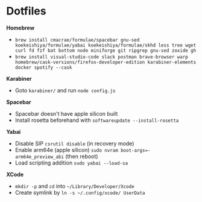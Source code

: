 # Dotfiles

**Homebrew**
- `brew install cmacrae/formulae/spacebar gnu-sed koekeishiya/formulae/yabai koekeishiya/formulae/skhd less tree wget curl fd fzf bat bottom node miniforge git ripgrep gnu-sed zoxide gh`
- `brew install visual-studio-code slack postman brave-browser warp homebrew/cask-versions/firefox-developer-edition karabiner-elements docker spotify --cask`

**Karabiner**
- Goto `karabiner/` and run `node config.js`

**Spacebar**
- Spacebar doesn't have apple silicon built
- Install rosetta beforehand with `softwareupdate --install-rosetta`

**Yabai**
- Disable SIP `csrutil disable` (in recovery mode)
- Enable arm64e (apple silicon) `sudo nvram boot-args=-arm64e_preview_abi` (then reboot)
- Load scripting addition `sudo yabai --load-sa`

**XCode**
- `mkdir -p` and `cd` into `~/Library/Developer/Xcode`
- Create symlink by `ln -s ~/.config/xcode/ UserData`